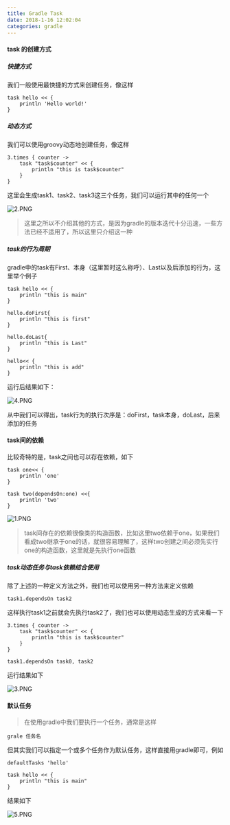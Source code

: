 ```yaml
---
title: Gradle Task
date: 2018-1-16 12:02:04
categories: gradle
---
```


#### task 的创建方式

##### 快捷方式
我们一般使用最快捷的方式来创建任务，像这样

```
task hello << {
    println 'Hello world!'
}
```


##### 动态方式

我们可以使用groovy动态地创建任务，像这样

```
3.times { counter ->
    task "task$counter" << {
        println "this is task$counter"
    }
}
```

这里会生成task1、task2、task3这三个任务，我们可以运行其中的任何一个

![2.PNG](https://i.loli.net/2018/01/10/5a55fe3ca4357.png)

> 这里之所以不介绍其他的方式，是因为gradle的版本迭代十分迅速，一些方法已经不适用了，所以这里只介绍这一种

##### task的行为周期

gradle中的task有First、本身（这里暂时这么称呼）、Last以及后添加的行为，这里举个例子
```
task hello << {
    println "this is main"
}

hello.doFirst{
    println "this is first"
}

hello.doLast{
    println "this is Last"
}

hello<< {
    println "this is add"
}
```

运行后结果如下：

![4.PNG](https://i.loli.net/2018/01/10/5a560254a627d.png)

从中我们可以得出，task行为的执行次序是：doFirst，task本身，doLast，后来添加的任务

#### task间的依赖

比较奇特的是，task之间也可以存在依赖，如下

```
task one<< {
    println 'one'
}

task two(dependsOn:one) <<{
    println 'two'
}
```

![1.PNG](https://i.loli.net/2018/01/10/5a55fb8ff2139.png)

> task间存在的依赖很像类的构造函数，比如这里two依赖于one，如果我们看成two继承于one的话，就很容易理解了，这样two创建之间必须先实行one的构造函数，这里就是先执行one函数

##### task动态任务与task依赖结合使用

除了上述的一种定义方法之外，我们也可以使用另一种方法来定义依赖
```
task1.dependsOn task2
```

这样执行task1之前就会先执行task2了，我们也可以使用动态生成的方式来看一下

```
3.times { counter ->
    task "task$counter" << {
        println "this is task$counter"
    }
}

task1.dependsOn task0, task2
```

运行结果如下

![3.PNG](https://i.loli.net/2018/01/10/5a55ffd648173.png)

#### 默认任务

> 在使用gradle中我们要执行一个任务，通常是这样
```
grale 任务名
```

但其实我们可以指定一个或多个任务作为默认任务，这样直接用gradle即可，例如
```
defaultTasks 'hello'

task hello << {
    println "this is main"
}
```

结果如下

![5.PNG](https://i.loli.net/2018/01/10/5a56055cd4be9.png)

